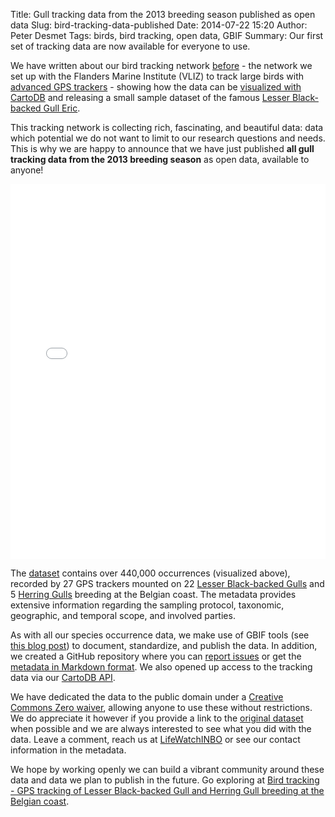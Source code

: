 Title: Gull tracking data from the 2013 breeding season published as open data
Slug: bird-tracking-data-published
Date: 2014-07-22 15:20
Author: Peter Desmet
Tags: birds, bird tracking, open data, GBIF
Summary: Our first set of tracking data are now available for everyone to use.

We have written about our bird tracking network [before](http://lifewatch.inbo.be/blog/tag/bird-tracking.html) - the network we set up with the Flanders Marine Institute (VLIZ) to track large birds with [advanced GPS trackers](http://www.uva-bits.nl) - showing how the data can be [visualized with CartoDB]({filename}jcd-2014.md) and releasing a small sample dataset of the famous [Lesser Black-backed Gull Eric]({filename}tracking-eric.md).

This tracking network is collecting rich, fascinating, and beautiful data: data which potential we do not want to limit to our research questions and needs. This is why we are happy to announce that we have just published **all gull tracking data from the 2013 breeding season** as open data, available to anyone!

<iframe width="100%" height="600" frameborder="0" src="//lifewatch-inbo.cartodb.com/viz/a12cbfc4-0e4b-11e4-8aa1-0e230854a1cb/embed_map?title=false&description=false&search=false&shareable=true&cartodb_logo=false&layer_selector=false&legends=true&scrollwheel=true&fullscreen=true&sublayer_options=1&sql=SELECT%0A%09t.cartodb_id%2C%0A%09t.the_geom%2C%0A%09t.the_geom_webmercator%2C%0A%09CASE%0A%09%09WHEN%20d.scientific_name%20%3D%20'Larus%20fuscus'%20THEN%201%0A%09%09WHEN%20d.scientific_name%20%3D%20'Larus%20argentatus'%20THEN%202%0A%09END%20AS%20species_number%0AFROM%0A%09bird_tracking%20AS%20t%0A%09LEFT%20JOIN%20bird_tracking_devices%20AS%20d%0A%09ON%20t.device_info_serial%20%3D%20d.device_info_serial%0AWHERE%0A%09t.userflag%20%3D%20false%0A%09AND%20d.project_shortname%20%3D%20'gull'&sw_lat=51.102834783597565&sw_lon=2.485407292842865&ne_lat=51.4494738511512&ne_lon=3.6932167410850525" allowfullscreen webkitallowfullscreen mozallowfullscreen oallowfullscreen msallowfullscreen></iframe>

The [dataset](http://www.gbif.org/dataset/83e20573-f7dd-4852-9159-21566e1e691e) contains over 440,000 occurrences (visualized above), recorded by 27 GPS trackers mounted on 22 [Lesser Black-backed Gulls](http://en.wikipedia.org/wiki/Lesser_Black-backed_Gull) and 5 [Herring Gulls](http://en.wikipedia.org/wiki/European_Herring_Gull) breeding at the Belgian coast. The metadata provides extensive information regarding the sampling protocol, taxonomic, geographic, and temporal scope, and involved parties.

As with all our species occurrence data, we make use of GBIF tools (see [this blog post]({filename}vis-data-published.md)) to document, standardize, and publish the data. In addition, we created a GitHub repository where you can [report issues](https://github.com/LifeWatchINBO/bird-tracking-gull-occurrences/issues) or get the [metadata in Markdown format](https://github.com/LifeWatchINBO/bird-tracking-gull-occurrences/blob/master/paper.md). We also opened up access to the tracking data via our [CartoDB API](https://github.com/LifeWatchINBO/bird-tracking/blob/master/cartodb/README.md).

We have dedicated the data to the public domain under a [Creative Commons Zero waiver](http://creativecommons.org/publicdomain/zero/1.0/), allowing anyone to use these without restrictions. We do appreciate it however if you provide a link to the [original dataset](http://dataset.inbo.be/bird-tracking-gull-occurrences) when possible and we are always interested to see what you did with the data. Leave a comment, reach us at [LifeWatchINBO](https://twitter.com/LifeWatchINBO) or see our contact information in the metadata.

We hope by working openly we can build a vibrant community around these data and data we plan to publish in the future. Go exploring at [Bird tracking - GPS tracking of Lesser Black-backed Gull and Herring Gull breeding at the Belgian coast](http://www.gbif.org/dataset/83e20573-f7dd-4852-9159-21566e1e691e).

